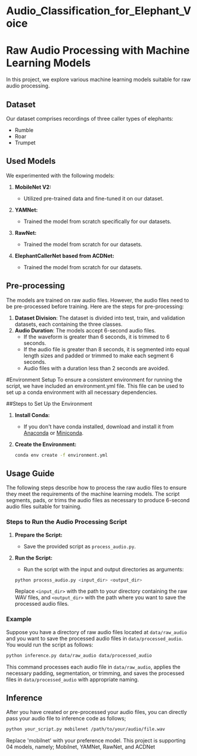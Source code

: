 # Audio_Classification_for_Elephant_Voice

# Raw Audio Processing with Machine Learning Models

In this project, we explore various machine learning models suitable for raw audio processing.

## Dataset
Our dataset comprises recordings of three caller types of elephants:
- Rumble
- Roar
- Trumpet

## Used Models
We experimented with the following models:

1. **MobileNet V2:**
   - Utilized pre-trained data and fine-tuned it on our dataset.

2. **YAMNet:**
   - Trained the model from scratch specifically for our datasets.

3. **RawNet:**
   - Trained the model from scratch for our datasets.

4. **ElephantCallerNet based from ACDNet:**
   - Trained the model from scratch for our datasets.
  
## Pre-processing
The models are trained on raw audio files. However, the audio files need to be pre-processed before training. Here are the steps for pre-processing:
1.   **Dataset Division**: The dataset is divided into test, train, and validation datasets, each containing the three classes.
2.   **Audio Duration**: The models accept 6-second audio files.
      - If the waveform is greater than 6 seconds, it is trimmed to 6 seconds.
      - If the audio file is greater than 8 seconds, it is segmented into equal length sizes and padded or trimmed to make each segment 6 seconds.
      - Audio files with a duration less than 2 seconds are avoided.

#Environment Setup
To ensure a consistent environment for running the script, we have included an environment.yml file. This file can be used to set up a conda environment with all necessary dependencies.

##Steps to Set Up the Environment
1. **Install Conda:**
   - If you don't have conda installed, download and install it from [Anaconda](https://www.anaconda.com/products/distribution) or [Miniconda](https://docs.conda.io/en/latest/miniconda.html).

2. **Create the Environment:**
   ```bash
   conda env create -f environment.yml
   ```
## Usage Guide

The following steps describe how to process the raw audio files to ensure they meet the requirements of the machine learning models. The script segments, pads, or trims the audio files as necessary to produce 6-second audio files suitable for training.

### Steps to Run the Audio Processing Script

1. **Prepare the Script:**
   - Save the provided script as `process_audio.py`.

2. **Run the Script:**
   - Run the script with the input and output directories as arguments:
   ```bash
   python process_audio.py <input_dir> <output_dir>
   ```
   Replace `<input_dir>` with the path to your directory containing the raw WAV files, and `<output_dir>` with the path where you want to save the processed audio files.

### Example

Suppose you have a directory of raw audio files located at `data/raw_audio` and you want to save the processed audio files in `data/processed_audio`. You would run the script as follows:
```bash
python inference.py data/raw_audio data/processed_audio
```

This command processes each audio file in `data/raw_audio`, applies the necessary padding, segmentation, or trimming, and saves the processed files in `data/processed_audio` with appropriate naming.

## Inference
After you have created or pre-processed your audio files, you can directly pass your audio file to inference code as follows;
```bash
python your_script.py mobilenet /path/to/your/audio/file.wav
```
Replace 'mobilnet' with your preference model. This project is supporting 04 models, namely; Mobilnet, YAMNet, RawNet, and ACDNet
